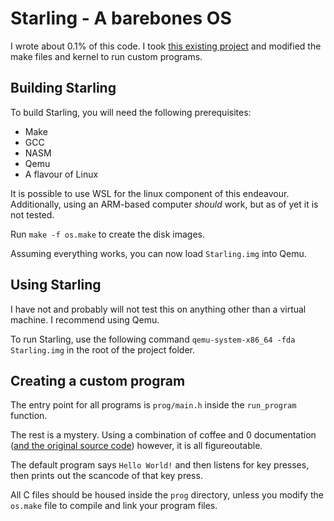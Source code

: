 # Starling - A barebones OS

I wrote about 0.1% of this code. I took [this existing project](https://github.com/vladcc/Tetris-OS) and modified the make files and kernel to run custom programs.

## Building Starling

To build Starling, you will need the following prerequisites:

- Make
- GCC
- NASM
- Qemu
- A flavour of Linux

It is possible to use WSL for the linux component of this endeavour. Additionally, using an ARM-based computer *should* work, but as of yet it is not tested.

Run `make -f os.make` to create the disk images.

Assuming everything works, you can now load `Starling.img` into Qemu.

## Using Starling

I have not and probably will not test this on anything other than a virtual machine. I recommend using Qemu.

To run Starling, use the following command `qemu-system-x86_64 -fda Starling.img` in the root of the project folder. 

## Creating a custom program

The entry point for all programs is `prog/main.h` inside the `run_program` function.

The rest is a mystery. Using a combination of coffee and 0 documentation ([and the original source code](https://github.com/vladcc/Tetris-OS)) however, it is all figureoutable.

The default program says `Hello World!` and then listens for key presses, then prints out the scancode of that key press.

All C files should be housed inside the `prog` directory, unless you modify the `os.make` file to compile and link your program files.
